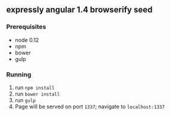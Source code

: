 ## expressly angular 1.4 browserify seed

### Prerequisites
- node 0.12
- npm
- bower
- gulp

### Running
1. run `npm install`
2. run `bower install`
3. run `gulp`
4. Page will be served on port `1337`; navigate to `localhost:1337`